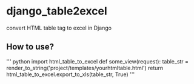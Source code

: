 # django_table2excel
convert HTML table tag to excel in Django

## How to use?
''' python
import html_table_to_excel
def some_view(request):
    table_str = render_to_string('project/templates/yourhtmltable.html')
    return html_table_to_excel.export_to_xls(table_str, True)
'''
